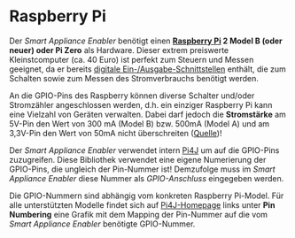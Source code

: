 # Raspberry Pi
Der *Smart Appliance Enabler* benötigt einen **[Raspberry Pi](https://de.wikipedia.org/wiki/Raspberry_Pi) 2 Model B (oder neuer) oder Pi Zero** als Hardware. Dieser extrem preiswerte Kleinstcomputer (ca. 40 Euro) ist perfekt zum Steuern und Messen geeignet, da er bereits [digitale Ein-/Ausgabe-Schnittstellen](https://de.wikipedia.org/wiki/Raspberry_Pi#GPIO) enthält, die zum Schalten sowie zum Messen des Stromverbrauchs benötigt werden.

An die GPIO-Pins des Raspberry können diverse Schalter und/oder Stromzähler angeschlossen werden, d.h. ein einziger Raspberry Pi kann eine Vielzahl von Geräten verwalten. Dabei darf jedoch die **Stromstärke** am 5V-Pin den Wert von 300 mA (Model B) bzw. 500mA (Model A) und am 3,3V-Pin den Wert von 50mA nicht überschreiten ([Quelle](http://elinux.org/RPi_Low-level_peripherals#General_Purpose_Input.2FOutput_.28GPIO.29))!

Der *Smart Appliance Enabler* verwendet intern [Pi4J](https://pi4j.com) um auf die GPIO-Pins zuzugreifen. Diese Bibliothek verwendet eine eigene Numerierung der GPIO-Pins, die ungleich der Pin-Nummer ist! Demzufolge muss im *Smart Appliance Enabler* diese Nummer als *GPIO-Anschluss* eingegeben werden.

Die GPIO-Nummern sind abhängig vom konkreten Raspberry Pi-Model. Für alle unterstützten Modelle findet sich auf [Pi4J-Homepage](https://pi4j.com) links unter **Pin Numbering** eine Grafik mit dem Mapping der Pin-Nummer auf die vom *Smart Appliance Enabler* benötigte GPIO-Nummer.  
